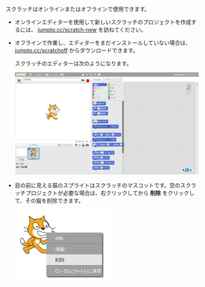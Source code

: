 スクラッチはオンラインまたはオフラインで使用できます。

+ オンラインエディターを使用して新しいスクラッチのプロジェクトを作成するには、 <a href="http://jumpto.cc/scratch-new" target="_blank">jumpto.cc/scratch-new</a> を訪ねてください。

+ オフラインで作業し、エディターをまだインストールしていない場合は、 <a href="http://jumpto.cc/scratch-off" target="_blank">jumpto.cc/scratchoff</a> からダウンロードできます。
    
    スクラッチのエディターは次のようになります。
    
    ![スクリーンショット](images/scratch-editor.png)

+ 目の前に見える猫のスプライトはスクラッチのマスコットです。空のスクラッチプロジェクトが必要な場合は、右クリックしてから **削除** をクリックして、その猫を削除できます。
    
    ![スクリーンショット](images/delete.png)